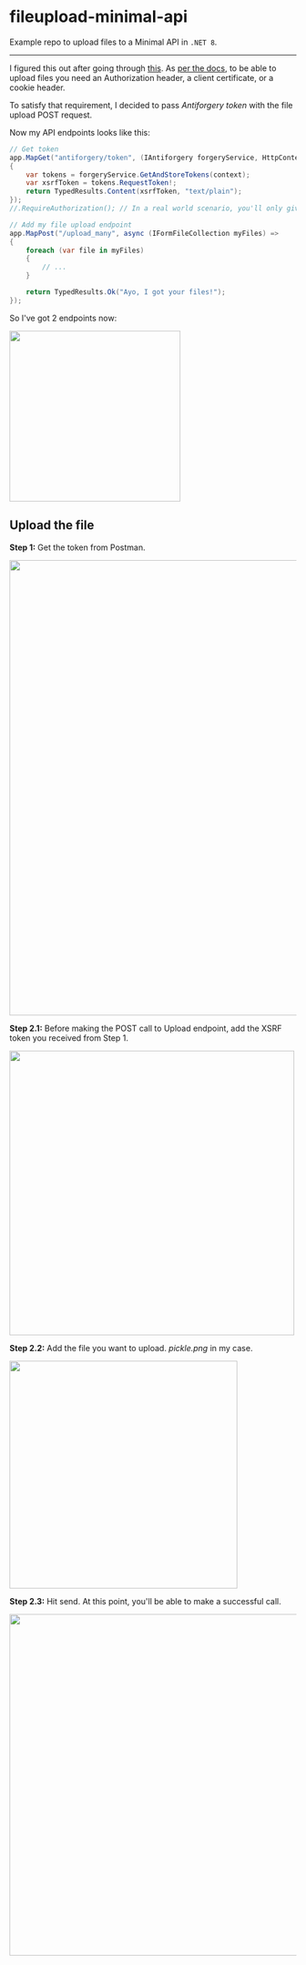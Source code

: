 # fileupload-minimal-api
Example repo to upload files to a Minimal API in `.NET 8`.

---

I figured this out after going through [this](https://learn.microsoft.com/en-us/aspnet/core/security/anti-request-forgery?view=aspnetcore-8.0#antiforgery-with-minimal-apis).
As [per the docs](https://learn.microsoft.com/en-us/aspnet/core/release-notes/aspnetcore-7.0?source=recommendations&view=aspnetcore-7.0#file-uploads-using-iformfile-and-iformfilecollection), to be able to upload files you need an Authorization header, a client certificate, or a cookie header.

To satisfy that requirement, I decided to pass *Antiforgery token* with the file upload POST request.

Now my API endpoints looks like this:
```csharp
// Get token
app.MapGet("antiforgery/token", (IAntiforgery forgeryService, HttpContext context) =>
{
    var tokens = forgeryService.GetAndStoreTokens(context);
    var xsrfToken = tokens.RequestToken!;
    return TypedResults.Content(xsrfToken, "text/plain");
});
//.RequireAuthorization(); // In a real world scenario, you'll only give this token to authorized users

// Add my file upload endpoint
app.MapPost("/upload_many", async (IFormFileCollection myFiles) =>
{
    foreach (var file in myFiles)
    {
        // ...
    }

    return TypedResults.Ok("Ayo, I got your files!");
});
```

So I've got 2 endpoints now:

<img src="https://i.stack.imgur.com/eyJsr.png/150" width="300" />

Upload the file
---

**Step 1:**
Get the token from Postman.

<img src="https://i.stack.imgur.com/uvx1k.png/450" width="800" />

**Step 2.1:**
Before making the POST call to Upload endpoint, add the XSRF token you received from Step 1.

<img src="https://i.stack.imgur.com/3oyPX.png/250" width="500" />

**Step 2.2:**
Add the file you want to upload. *pickle.png* in my case.

<img src="https://i.stack.imgur.com/C49zk.png/250" width="400" />

**Step 2.3:**
Hit send. At this point, you'll be able to make a successful call.

<img src="https://i.stack.imgur.com/hYWAR.png/250" width="600" />
